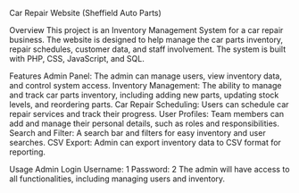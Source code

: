 Car Repair Website (Sheffield Auto Parts)

Overview
This project is an Inventory Management System for a car repair business. The website is designed to help manage the car parts inventory, repair schedules, customer data, and staff involvement. The system is built with PHP, CSS, JavaScript, and SQL.

Features
Admin Panel: The admin can manage users, view inventory data, and control system access.
Inventory Management: The ability to manage and track car parts inventory, including adding new parts, updating stock levels, and reordering parts.
Car Repair Scheduling: Users can schedule car repair services and track their progress.
User Profiles: Team members can add and manage their personal details, such as roles and responsibilities.
Search and Filter: A search bar and filters for easy inventory and user searches.
CSV Export: Admin can export inventory data to CSV format for reporting.

Usage
Admin Login
Username: 1
Password: 2
The admin will have access to all functionalities, including managing users and inventory.
